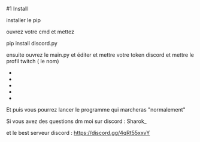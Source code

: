 #1 Install

installer le pip

ouvrez votre cmd et mettez 

pip install discord.py

ensuite ouvrez le main.py et éditer et mettre votre token discord et mettre le profil twitch ( le nom)

*
*
*
*
*

Et puis vous pourrez lancer le programme qui marcheras "normalement" 

Si vous avez des questions dm moi sur discord : Sharok_

et le best serveur discord : https://discord.gg/4qRt55xxvY
